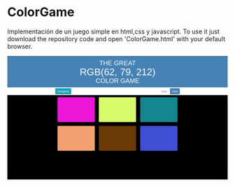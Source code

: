 # ColorGame
Implementación de un juego simple en html,css y javascript.
To use it just download the repository code and open 'ColorGame.html' with your default browser.

![Interfaz](Game.png)
